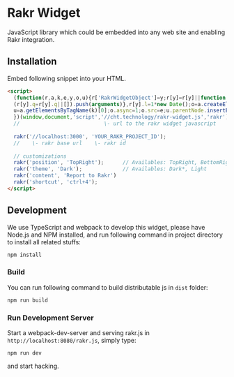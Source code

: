 # Rakr Widget
JavaScript library which could be embedded into any web site and enabling Rakr integration.

## Installation

Embed following snippet into your HTML.
```html
<script>
  (function(r,a,k,e,y,o,u){r['RakrWidgetObject']=y;r[y]=r[y]||function(){
  (r[y].q=r[y].q||[]).push(arguments)},r[y].l=1*new Date();o=a.createElement(k),
  u=a.getElementsByTagName(k)[0];o.async=1;o.src=e;u.parentNode.insertBefore(o,u)
  })(window,document,'script','//cht.technology/rakr-widget.js','rakr');
  //                           \- url to the rakr widget javascript
  
  rakr('//localhost:3000', 'YOUR_RAKR_PROJECT_ID');
  //    \- rakr base url    \- rakr id 
  
  // customizations
  rakr('position', 'TopRight');      // Availables: TopRight, BottomRight*, BottomLeft, TopLeft
  rakr('theme', 'Dark');             // Availables: Dark*, Light
  rakr('content', 'Report to Rakr')
  rakr('shortcut', 'ctrl+4');
</script>
```

## Development

We use TypeScript and webpack to develop this widget, please have Node.js and NPM installed, and run following command in project directory to install all related stuffs:

```
npm install
```

### Build

You can run following command to build distributable js in `dist` folder:

```
npm run build
```

### Run Development Server

Start a webpack-dev-server and serving rakr.js in `http://localhost:8080/rakr.js`, simply type:

```
npm run dev
```

and start hacking.
